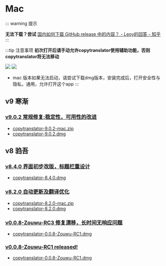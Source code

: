 # Mac
::: warning 提示

**无法下载？尝试** [国内如何下载 GitHub release 中的内容？ - Leoy的回答 - 知乎](https://www.zhihu.com/question/48480151/answer/1085258807)
:::

:::tip 注意事项
**初次打开后请手动允许copytranslator使用辅助功能，否则copytranslator将无法移动**

![](https://s2.ax1x.com/2019/03/10/ApT0YT.png)
![](https://s2.ax1x.com/2019/03/10/ApT6X9.png)

- mac 版本如果无法启动，请尝试下载dmg版本，安装完成后，打开安全性与隐私，通用，允许打开这个app
:::

## v9 寒渐

### [v9.0.2 常规修复:稳定性，可用性的改进](https://github.com/CopyTranslator/CopyTranslator/releases/tag/v9.0.2)
- [copytranslator-9.0.2-mac.zip](https://github.com/CopyTranslator/CopyTranslator/releases/download/v9.0.2/copytranslator-9.0.2-mac.zip)
- [copytranslator-9.0.2.dmg](https://github.com/CopyTranslator/CopyTranslator/releases/download/v9.0.2/copytranslator-9.0.2.dmg)

## v8 驺吾

### [v8.4.0 界面初步改版，标题栏重设计](https://github.com/CopyTranslator/CopyTranslator/releases/tag/v8.4.0)
- [copytranslator-8.4.0.dmg](https://github.com/CopyTranslator/CopyTranslator/releases/download/v8.4.0/copytranslator-8.4.0.dmg)
### [v8.2.0  自动更新及翻译优化](https://github.com/CopyTranslator/CopyTranslator/releases/tag/v8.2.0)
- [copytranslator-8.2.0-mac.zip](https://github.com/CopyTranslator/CopyTranslator/releases/download/v8.2.0/copytranslator-8.2.0-mac.zip)
- [copytranslator-8.2.0.dmg](https://github.com/CopyTranslator/CopyTranslator/releases/download/v8.2.0/copytranslator-8.2.0.dmg)
### [v0.0.8-Zouwu-RC3  修复漂移，长时间无响应问题](https://github.com/CopyTranslator/CopyTranslator/releases/tag/v0.0.8-Zouwu-RC3)
- [copytranslator-0.0.8-Zouwu-RC1.dmg](https://github.com/CopyTranslator/CopyTranslator/releases/download/v0.0.8-Zouwu-RC3/copytranslator-0.0.8-Zouwu-RC1.dmg)
### [v0.0.8-Zouwu-RC1  released!](https://github.com/CopyTranslator/CopyTranslator/releases/tag/v0.0.8-Zouwu-RC1)
- [copytranslator-0.0.8-Zouwu-RC1.dmg](https://github.com/CopyTranslator/CopyTranslator/releases/download/v0.0.8-Zouwu-RC1/copytranslator-0.0.8-Zouwu-RC1.dmg)
